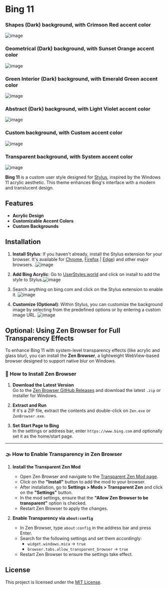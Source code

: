 # Bing 11

### Shapes (Dark) background, with Crimson Red accent color
![image](https://github.com/user-attachments/assets/b6b14aac-cfcf-4ac6-b34d-b7bf1394fda4)

### Geometrical (Dark) background, with Sunset Orange accent color
![image](https://github.com/user-attachments/assets/e3cab898-30ff-41c5-a276-254172821cbb)

### Green Interior (Dark) background, with Emerald Green accent color
![image](https://github.com/user-attachments/assets/e13b5a44-7f16-49e3-976a-1e7c74db97b6)

### Abstract (Dark) background, with Light Violet accent color
![image](https://github.com/user-attachments/assets/d4dc9e86-59bf-438f-b5ba-4c4d66ba3314)

### Custom background, with Custom accent color
![image](https://github.com/user-attachments/assets/33846c01-9f04-43db-af49-db0c45fff83e)

### Transparent background, with System accent color
![image](https://github.com/user-attachments/assets/d9208be3-ea45-4cc5-84dd-cc89c56e92a8)



**Bing 11** is a custom user style designed for [Stylus](https://userstyles.world), inspired by the Windows 11 acrylic aesthetic. This theme enhances Bing's interface with a modern and translucent design.

## Features
- **Acrylic Design**
- **Customizable Accent Colors**
- **Custom Backgrounds**


## Installation
1. **Install Stylus**: If you haven't already, install the Stylus extension for your browser. It's available for [Chrome](https://chrome.google.com/webstore/detail/stylus/clngdbkpkpeebahjckkjfobafhncgmne), [Firefox](https://addons.mozilla.org/en-US/firefox/addon/styl-us/) | [Edge](https://microsoftedge.microsoft.com/addons/detail/stylus/fjnbnpbmkenffdnngjfgmeleoegfcffe)) and other major browsers. .![image](https://github.com/user-attachments/assets/a83987cb-b718-4b52-8798-c599275ba86a)
2. **Add Bing Acrylic**: Go to [UserStyles.world](https://userstyles.world/style/20792/bing-11-dark-mode-only) and click on install to add the style to Stylus.![image](https://github.com/user-attachments/assets/69cae689-746c-47b2-a3bf-97cd47788536)

3. Search anything on bing.com and click on the Stylus extension to enable it. ![image](https://github.com/user-attachments/assets/35848bed-9d70-4896-98a8-b63d335b3dd8)

4. **Customize (Optional)**: Within Stylus, you can customize the background image by selecting from the predefined options or by entering a custom image URL.
    ![image](https://github.com/user-attachments/assets/f5bc904d-7e6a-4dd8-966e-27a977fd2270)


## Optional: Using Zen Browser for Full Transparency Effects

To enhance Bing 11 with system-level transparency effects (like acrylic and glass blur), you can install the **Zen Browser**, a lightweight WebView-based browser designed to support native blur on Windows.

### 🔧 How to Install Zen Browser

1. **Download the Latest Version**  
   Go to the [Zen Browser GitHub Releases](https://github.com/Zen-Browser/Zen/releases) and download the latest `.zip` or installer for Windows.

2. **Extract and Run**  
   If it's a ZIP file, extract the contents and double-click on `Zen.exe` or `ZenBrowser.exe`.

3. **Set Start Page to Bing**  
   In the settings or address bar, enter `https://www.bing.com` and optionally set it as the home/start page.

---

### 🌫️ How to Enable Transparency in Zen Browser

1. **Install the Transparent Zen Mod**  
   - Open Zen Browser and navigate to the [Transparent Zen Mod page](https://zen-browser.app/mods/642854b5-88b4-4c40-b256-e035532109df/).
   - Click on the **"Install"** button to add the mod to your browser.
   - After installation, go to **Settings > Mods > Transparent Zen** and click on the **"Settings"** button.
   - In the mod settings, ensure that the **"Allow Zen Browser to be transparent"** option is checked.
   - Restart Zen Browser to apply the changes.

2. **Enable Transparency via `about:config`**  
   - In Zen Browser, type `about:config` in the address bar and press Enter.
   - Search for the following settings and set them accordingly:
     - `widget.windows.mica` → `true`
     - `browser.tabs.allow_transparent_browser` → `true`
   - Restart Zen Browser to ensure the settings take effect.

## License
This project is licensed under the [MIT License](LICENSE).
